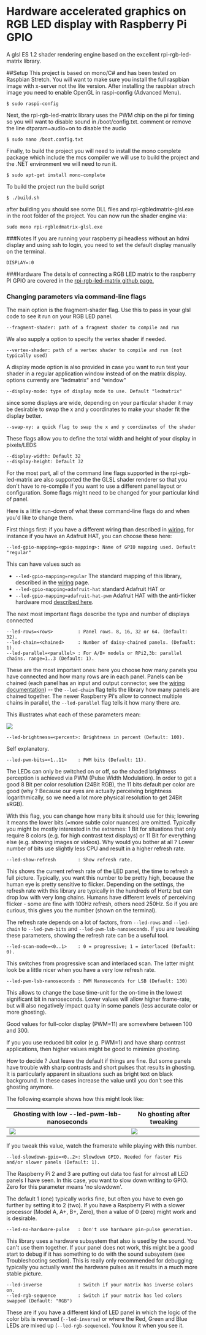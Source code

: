 Hardware accelerated graphics on RGB LED display with Raspberry Pi GPIO
=====
A glsl ES 1.2 shader rendering engine based on the excellent rpi-rgb-led-matrix library. 

##Setup
This project is based on mono/C# and has been tested on Raspbian Stretch. 
You will want to make sure you install the full raspbian image with x-server not the lite version.
After installing the raspbian strech image you need to enable OpenGL in raspi-config (Advanced Menu).
```
$ sudo raspi-config
```
Next, the rpi-rgb-led-matrix library uses the PWM chip on the pi for timing so you will want to disable 
sound in /boot/config.txt. comment or remove the line dtparam=audio=on to disable the audio
```
$ sudo nano /boot.config.txt
```
Finally, to build the project you will need to install the mono complete package which include the mcs compiler we will use to build the project and the .NET environment we will need to run it. 
```
$ sudo apt-get install mono-complete
```
To build the project run the build script
```
$ ./build.sh
```
after building you should see some DLL files and rpi-rgbledmatrix-glsl.exe in the root folder of the project.
You can now run the shader engine via:
```
sudo mono rpi-rgbledmatrix-glsl.exe
```

###Notes
If you are running your raspberry pi headless without an hdmi display and using ssh to login, you need to set the default display manually on the terminal.
```
DISPLAY=:0
```

###Hardware
The details of connecting a RGB LED matrix to the raspberry PI GPIO are covered in the [rpi-rgb-led-matrix github page.](https://github.com/hzeller/rpi-rgb-led-matrix/blob/master/wiring.md) 

### Changing parameters via command-line flags

The main option is the fragment-shader flag. Use this to pass in your glsl code to see it run on your RGB LED panel.
```
--fragment-shader: path of a fragment shader to compile and run
```
We also supply a option to specify the vertex shader if needed.
```
--vertex-shader: path of a vertex shader to compile and run (not typically used)
```
A display mode option is also provided in case you want to run test your shader in a regular application window instead of on the matrix display. options currently are "ledmatrix" and "window"
```
--display-mode: type of display mode to use. Default "ledmatrix"
```
since some displays are wide, depending on your particular shader it may be desirable to swap the x and y coordinates to make your shader fit the display better.
```
--swap-xy: a quick flag to swap the x and y coordinates of the shader
```
These flags allow you to define the total width and height of your display in pixels/LEDS
```
--display-width: Default 32
--display-height: Default 32
```

For the most part, all of the command line flags supported in the rpi-rgb-led-matrix
are also supported the the GLSL shader renderer so that you don't have to re-compile 
if you want to use a different panel layout or configuration.
Some flags might need to be changed for your particular kind of panel.

Here is a little run-down of what these command-line flags do and when you'd
like to change them.

First things first: if you have a different wiring than described in
[wiring](./wiring.md), for instance if you have an Adafruit HAT, you can
choose these here:

```
--led-gpio-mapping=<gpio-mapping>: Name of GPIO mapping used. Default "regular"
```

This can have values such as
  - `--led-gpio-mapping=regular` The standard mapping of this library, described in the [wiring](https://github.com/hzeller/rpi-rgb-led-matrix/blob/master/wiring.md) page.
  - `--led-gpio-mapping=adafruit-hat` standard Adafruit HAT or
  - `--led-gpio-mapping=adafruit-hat-pwm` Adafruit HAT with the anti-flicker hardware mod [described here](https://github.com/hzeller/rpi-rgb-led-matrix/blob/master/README.md#improving-flicker).

The next most important flags describe the type and number of displays connected

```
--led-rows=<rows>         : Panel rows. 8, 16, 32 or 64. (Default: 32).
--led-chain=<chained>     : Number of daisy-chained panels. (Default: 1).
--led-parallel=<parallel> : For A/B+ models or RPi2,3b: parallel chains. range=1..3 (Default: 1).
```

These are the most important ones: here you choose how many panels you have
connected and how many rows are in each panel. Panels can be chained (each panel
has an input and output connector, see the
[wiring documentation](wiring.md#chains)) -- the `--led-chain` flag tells the
library how many panels are chained together. The newer Raspberry Pi's allow
to connect multiple chains in parallel, the `--led-parallel` flag tells it how
many there are.

This illustrates what each of these parameters mean:

<a href="https://github.com/hzeller/rpi-rgb-led-matrix/blob/master/wiring.md"><img src="https://github.com/hzeller/rpi-rgb-led-matrix/raw/master/img/coordinates.png"></a>

```
--led-brightness=<percent>: Brightness in percent (Default: 100).
```

Self explanatory.


```
--led-pwm-bits=<1..11>    : PWM bits (Default: 11).
```

The LEDs can only be switched on or off, so the shaded brightness perception
is achieved via PWM (Pulse Width Modulation). In order to get a good 8 Bit
per color resolution (24Bit RGB), the 11 bits default per color are good
(why ? Because our eyes are actually perceiving brightness logarithmically, so
we need a lot more physical resolution to get 24Bit sRGB).

With this flag, you can change how many bits it should use for this; lowering it
means the lower bits (=more subtle color nuances) are omitted.
Typically you might be mostly interested in the extremes: 1 Bit for situations
that only require 8 colors (e.g. for high contrast text displays) or 11 Bit
for everything else (e.g. showing images or videos). Why would you bother at all ?
Lower number of bits use slightly less CPU and result in a higher refresh rate.

```
--led-show-refresh        : Show refresh rate.
```

This shows the current refresh rate of the LED panel, the time to refresh
a full picture. Typically, you want this number to be pretty high, because the
human eye is pretty sensitive to flicker. Depending on the settings, the
refresh rate with this library are typically in the hundreds of Hertz but
can drop low with very long chains. Humans have different levels of perceiving
flicker - some are fine with 100Hz refresh, others need 250Hz.
So if you are curious, this gives you the number (shown on the terminal).

The refresh rate depends on a lot of factors, from `--led-rows` and `--led-chain`
to `--led-pwm-bits` and `--led-pwm-lsb-nanoseconds`. If you are tweaking these
parameters, showing the refresh rate can be a useful tool.

```
--led-scan-mode=<0..1>    : 0 = progressive; 1 = interlaced (Default: 0).
```

This switches from progressive scan and interlaced scan. The latter might
look be a little nicer when you have a very low refresh rate.

```
--led-pwm-lsb-nanoseconds : PWM Nanoseconds for LSB (Default: 130)
```

This allows to change the base time-unit for the on-time in the lowest
significant bit in nanoseconds.
Lower values will allow higher frame-rate, but will also negatively impact
qualty in some panels (less accurate color or more ghosting).

Good values for full-color display (PWM=11) are somewhere between 100 and 300.

If you you use reduced bit color (e.g. PWM=1) and have sharp contrast
applications, then higher values might be good to minimize ghosting.

How to decide ? Just leave the default if things are fine. But some panels have
trouble with sharp contrasts and short pulses that results
in ghosting. It is particularly apparent in situations such as bright text
on black background. In these cases increase the value until you don't see
this ghosting anymore.

The following example shows how this might look like:

Ghosting with low --led-pwm-lsb-nanoseconds  | No ghosting after tweaking
---------------------------------------------|------------------------------
![](https://github.com/hzeller/rpi-rgb-led-matrix/raw/master/img/text-ghosting.jpg)                   |![](https://github.com/hzeller/rpi-rgb-led-matrix/raw/master/img/text-no-ghosting.jpg)

If you tweak this value, watch the framerate while playing with this number.

```
--led-slowdown-gpio=<0..2>: Slowdown GPIO. Needed for faster Pis and/or slower panels (Default: 1).
```

The Raspberry Pi 2 and 3 are putting out data too fast for almost all LED panels
I have seen. In this case, you want to slow down writing to GPIO. Zero for this
parameter means 'no slowdown'.

The default 1 (one) typically works fine, but often you have to even go further
by setting it to 2 (two). If you have a Raspberry Pi with a slower processor
(Model A, A+, B+, Zero), then a value of 0 (zero) might work and is desirable.

```
--led-no-hardware-pulse   : Don't use hardware pin-pulse generation.
```

This library uses a hardware subsystem that also is used by the sound. You can't
use them together. If your panel does not work, this might be a good start
to debug if it has something to do with the sound subsystem (see Troubleshooting
section). This is really only recommended for debugging; typically you actually
want the hardware pulses as it results in a much more stable picture.

```
--led-inverse             : Switch if your matrix has inverse colors on.
--led-rgb-sequence        : Switch if your matrix has led colors swapped (Default: "RGB")
```

These are if you have a different kind of LED panel in which the logic of the
color bits is reversed (`--led-inverse`) or where the Red, Green and Blue LEDs
are mixed up (`--led-rgb-sequence`). You know it when you see it.
